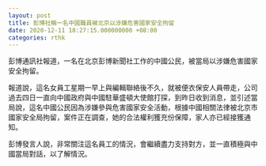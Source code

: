 ```yaml
---
layout: post
title: 彭博社稱一名中國職員被北京以涉嫌危害國家安全拘留
date: 2020-12-11 18:27:15.000000000 +08:00
categories: rthk
---
```


彭博通訊社報道，一名在北京彭博新聞社工作的中國公民，被當局以涉嫌危害國家安全拘留。

報道說，這名女員工星期一早上與編輯聯絡後不久，就被便衣保安人員帶走，公司過去四日一直向中國政府與中國駐華盛頓大使館打探，到昨日收到消息，並引述當局說，這名中國公民因為涉嫌參與危害國家安全活動，根據中國相關法律被北京市國家安全局拘留，案件正在調查，她的合法權利獲充份保障，家人亦已經接獲通知。

彭博發言人說，非常關注這名員工的情況，會繼續盡力支持對方，並一直積極與中國當局對話，以了解情況。
